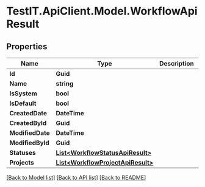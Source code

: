 # TestIT.ApiClient.Model.WorkflowApiResult

## Properties

Name | Type | Description | Notes
------------ | ------------- | ------------- | -------------
**Id** | **Guid** |  | 
**Name** | **string** |  | 
**IsSystem** | **bool** |  | 
**IsDefault** | **bool** |  | 
**CreatedDate** | **DateTime** |  | 
**CreatedById** | **Guid** |  | 
**ModifiedDate** | **DateTime** |  | 
**ModifiedById** | **Guid** |  | 
**Statuses** | [**List&lt;WorkflowStatusApiResult&gt;**](WorkflowStatusApiResult.md) |  | 
**Projects** | [**List&lt;WorkflowProjectApiResult&gt;**](WorkflowProjectApiResult.md) |  | 

[[Back to Model list]](../README.md#documentation-for-models) [[Back to API list]](../README.md#documentation-for-api-endpoints) [[Back to README]](../README.md)

